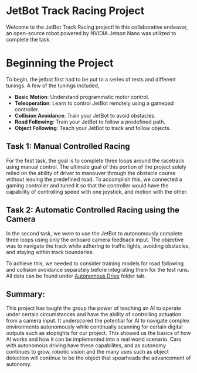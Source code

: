 # JetBot Track Racing Project

Welcome to the JetBot Track Racing project! In this collaborative endeavor, an open-source robot powered by NVIDIA Jetson Nano was utilized to complete the task. 

# Beginning the Project

To begin, the jetbot first had to be put to a series of tests and different tunings. A few of the tunings included, 
- **Basic Motion**: Understand programmatic motor control.
- **Teleoperation**: Learn to control JetBot remotely using a gamepad controller.
- **Collision Avoidance**: Train your JetBot to avoid obstacles.
- **Road Following**: Train your JetBot to follow a predefined path.
- **Object Following**: Teach your JetBot to track and follow objects.

## Task 1: Manual Controlled Racing

For the first task, the goal is to complete three loops around the racetrack using manual control. The ultimate goal of this portion of the project solely relied on the ability of driver to manouver through the obstacle course without leaving the predefined road. 
 To accomplish this, we connected a gaming controller and tuned it so that the controller would have the capability of controlling speed with one joystick, and motion with the other. 
 
## Task 2: Automatic Controlled Racing using the Camera

In the second task, we were to use the JetBot to autonomously complete three loops using only the onboard camera feedback input. The objective was to navigate the track while adhering to traffic lights, avoiding obstacles, and staying within track boundaries.

To achieve this, we needed to consider training models for road following and collision avoidance separately before integrating them for the test runs.
All data can be found under [Autonomous Drive](JetBot/Autonomy/) folder tab. 

## Summary:

This project has taught the group the power of teaching an AI to operate under certain circumstances and have the ability of controlling actuation from a camera input. It underscored the potential for AI to navigate complex environments autonomously while continually scanning for certain digital outputs such as stoplights for our project. This showed us the basics of how AI works and how it can be implemented into a real world scenario. Cars with autonomous driving have these capabilites, and as autonomy continues to grow, robotic vision and the many uses such as object detection will continue to be the object that spearheads the advancement of autonomy. 
